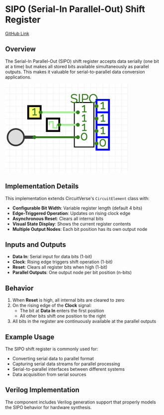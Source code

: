 # SIPO (Serial-In Parallel-Out) Shift Register

[GitHub Link](https://github.com/Legend101Zz/CircuitVerse/blob/feat/simulator/POC/simulator/src/modules/SIPOShiftRegister.js)

## Overview

The Serial-In Parallel-Out (SIPO) shift register accepts data serially (one bit at a time) but makes all stored bits available simultaneously as parallel outputs. This makes it valuable for serial-to-parallel data conversion applications.

![SISO](../images/SIPO.png)

## Implementation Details

This implementation extends CircuitVerse's `CircuitElement` class with:

- **Configurable Bit Width**: Variable register length (default 4 bits)
- **Edge-Triggered Operation**: Updates on rising clock edge
- **Asynchronous Reset**: Clears all internal bits
- **Visual State Display**: Shows the current register contents
- **Multiple Output Nodes**: Each bit position has its own output node

## Inputs and Outputs

- **Data In**: Serial input for data bits (1-bit)
- **Clock**: Rising edge triggers shift operation (1-bit)
- **Reset**: Clears all register bits when high (1-bit)
- **Parallel Outputs**: One output node per bit position (n-bits)

## Behavior

1. When **Reset** is high, all internal bits are cleared to zero
2. On the rising edge of the **Clock** signal:
   - The bit at **Data In** enters the first position
   - All other bits shift one position to the right
3. All bits in the register are continuously available at the parallel outputs

## Example Usage

The SIPO shift register is commonly used for:

- Converting serial data to parallel format
- Capturing serial data streams for parallel processing
- Serial-to-parallel interfaces between different systems
- Data acquisition from serial sources

## Verilog Implementation

The component includes Verilog generation support that properly models the SIPO behavior for hardware synthesis.

<!-- Add your images here -->
